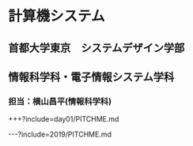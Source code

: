 # 計算機システム

## 首都大学東京　システムデザイン学部

## 情報科学科・電子情報システム学科

### 担当：横山昌平(情報科学科)

+++?include=day01/PITCHME.md

---?include=2019/PITCHME.md